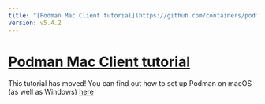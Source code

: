 ```yaml
---
title: "[Podman Mac Client tutorial](https://github.com/containers/podman/blob/main/docs/tutorials/mac_win_client.md)"
version: v5.4.2
---
```


# [Podman Mac Client tutorial](https://github.com/containers/podman/blob/main/docs/tutorials/mac_win_client.md)
This tutorial has moved! You can find out how to set up Podman on macOS (as well as Windows) [here](https://github.com/containers/podman/blob/main/docs/tutorials/mac_win_client.md)

